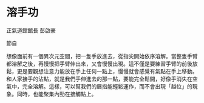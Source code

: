 # 溶手功

正氣道館館長
彭啟豪

節自

想像面前有一個異次元空間，把一隻手放進去，從指尖開始依序溶解。當整隻手臂都溶解之後，再慢慢把手臂伸出來，又會慢慢出現。這不僅是要練習手臂的前後放鬆，更是要觀想注意力能放在手上任何一點上，慢慢就會感覺有氣點在手上移動。和人家接手的沾點，就是我們手伸進去的那一點，要能完全鬆開，好像手消失在空氣中，完全溶解。這樣，可以幫我們的展指能輕鬆運作，而不會出現「越位」的現象。同時，也能聚集內勁在接觸點上。